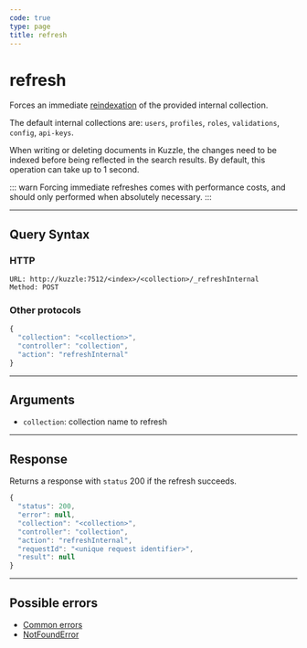 ```yaml
---
code: true
type: page
title: refresh
---
```


# refresh

<SinceBadge version="2.1.0"/>

Forces an immediate [reindexation](https://www.elastic.co/guide/en/elasticsearch/reference/7.4/docs-refresh.html) of the provided internal collection.

The default internal collections are: `users`, `profiles`, `roles`, `validations`, `config`, `api-keys`.

When writing or deleting documents in Kuzzle, the changes need to be indexed before being reflected in the search results.
By default, this operation can take up to 1 second.

::: warn
Forcing immediate refreshes comes with performance costs, and should only performed when absolutely necessary.
:::

---

## Query Syntax

### HTTP

```http
URL: http://kuzzle:7512/<index>/<collection>/_refreshInternal
Method: POST
```

### Other protocols

```js
{
  "collection": "<collection>",
  "controller": "collection",
  "action": "refreshInternal"
}
```

---

## Arguments

- `collection`: collection name to refresh

---

## Response

Returns a response with `status` 200 if the refresh succeeds.

```js
{
  "status": 200,
  "error": null,
  "collection": "<collection>",
  "controller": "collection",
  "action": "refreshInternal",
  "requestId": "<unique request identifier>",
  "result": null
}
```

---

## Possible errors

- [Common errors](/core/2/api/essentials/errors/handling#common-errors)
- [NotFoundError](/core/2/api/essentials/errors/handling#notfounderror)
